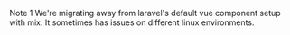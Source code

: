 Note 1 We're migrating away from laravel's default vue component setup with mix. It sometimes has issues on different linux environments.
